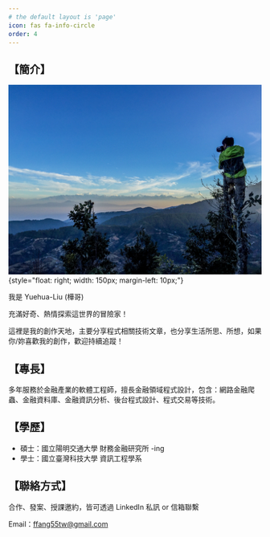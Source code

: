 ```yaml
---
# the default layout is 'page'
icon: fas fa-info-circle
order: 4
---
```


## 【簡介】
![Nepal Nallu - Under Himalaya](/assets/img/avatar/about_cover.jpg){style="float: right; width: 150px; margin-left: 10px;"}

我是 Yuehua-Liu (樺哥)

充滿好奇、熱情探索這世界的冒險家！

這裡是我的創作天地，主要分享程式相關技術文章，也分享生活所思、所想，如果你/妳喜歡我的創作，歡迎持續追蹤！

## 【專長】

多年服務於金融產業的軟體工程師，擅長金融領域程式設計，包含：網路金融爬蟲、金融資料庫、金融資訊分析、後台程式設計、程式交易等技術。

## 【學歷】

- 碩士：國立陽明交通大學 財務金融研究所 -ing
- 學士：國立臺灣科技大學 資訊工程學系

## 【聯絡方式】

合作、發案、授課邀約，皆可透過 LinkedIn 私訊 or 信箱聯繫

Email：ffang55tw@gmail.com